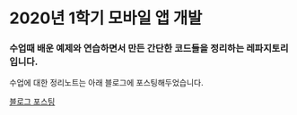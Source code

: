 # 2020년 1학기 모바일 앱 개발

### 수업때 배운 예제와 연습하면서 만든 간단한 코드들을 정리하는 레파지토리입니다.
수업에 대한 정리노트는 아래 블로그에 포스팅해두었습니다.

[블로그 포스팅](https://jeonyeohun.github.io/archive.html?tag=%EB%AA%A8%EB%B0%94%EC%9D%BC%EC%95%B1+%EA%B0%9C%EB%B0%9C)
